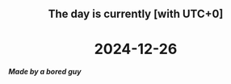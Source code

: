 <h2 align=center>The day is currently [with UTC+0]</h2>
<h1 align=center><!--TIME BEGIN-->2024-12-26<!--TIME END--></h1>
<h5>Made by a bored guy</h5>
